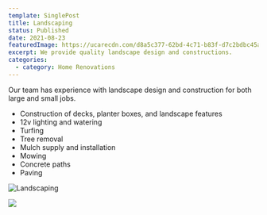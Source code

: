```yaml
---
template: SinglePost
title: Landscaping
status: Published
date: 2021-08-23
featuredImage: https://ucarecdn.com/d8a5c377-62bd-4c71-b83f-d7c2bdbc45a9/
excerpt: We provide quality landscape design and constructions.
categories:
  - category: Home Renovations
---
```

Our team has experience with landscape design and construction for  both large and small jobs.

* Construction of decks, planter boxes, and landscape features
* 12v lighting and watering
* Turfing
* Tree removal
* Mulch supply and installation
* Mowing
* Concrete paths
* Paving

![](https://ucarecdn.com/087c7c88-f5dd-48b4-bd0a-460d598ffca8/ "Landscaping")

![](https://ucarecdn.com/a1601192-b2d6-4b09-a317-a40355368a9e/)